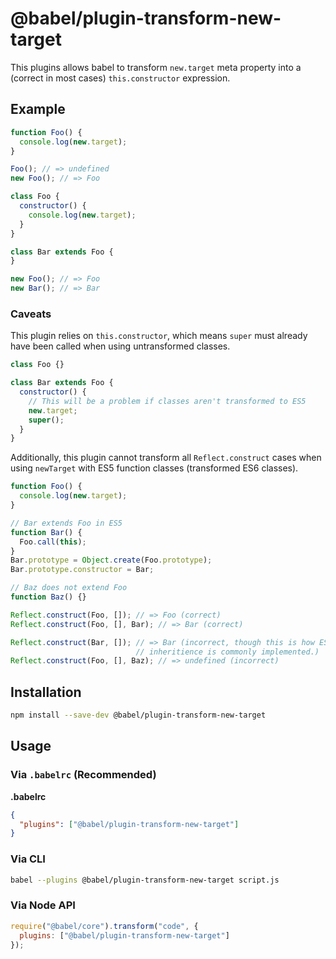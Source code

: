 # @babel/plugin-transform-new-target

This plugins allows babel to transform `new.target` meta property into a
(correct in most cases) `this.constructor` expression.

## Example

```js
function Foo() {
  console.log(new.target);
}

Foo(); // => undefined
new Foo(); // => Foo
```

```js
class Foo {
  constructor() {
    console.log(new.target);
  }
}

class Bar extends Foo {
}

new Foo(); // => Foo
new Bar(); // => Bar
```

### Caveats

This plugin relies on `this.constructor`, which means `super` must
already have been called when using untransformed classes.

```js
class Foo {}

class Bar extends Foo {
  constructor() {
    // This will be a problem if classes aren't transformed to ES5
    new.target;
    super();
  }
}
```

Additionally, this plugin cannot transform all `Reflect.construct` cases
when using `newTarget` with ES5 function classes (transformed ES6 classes).

```js
function Foo() {
  console.log(new.target);
}

// Bar extends Foo in ES5
function Bar() {
  Foo.call(this);
}
Bar.prototype = Object.create(Foo.prototype);
Bar.prototype.constructor = Bar;

// Baz does not extend Foo
function Baz() {}

Reflect.construct(Foo, []); // => Foo (correct)
Reflect.construct(Foo, [], Bar); // => Bar (correct)

Reflect.construct(Bar, []); // => Bar (incorrect, though this is how ES5
                            // inheritience is commonly implemented.)
Reflect.construct(Foo, [], Baz); // => undefined (incorrect)
```

## Installation

```sh
npm install --save-dev @babel/plugin-transform-new-target
```

## Usage

### Via `.babelrc` (Recommended)

**.babelrc**

```json
{
  "plugins": ["@babel/plugin-transform-new-target"]
}
```

### Via CLI

```sh
babel --plugins @babel/plugin-transform-new-target script.js
```

### Via Node API

```javascript
require("@babel/core").transform("code", {
  plugins: ["@babel/plugin-transform-new-target"]
});
```
